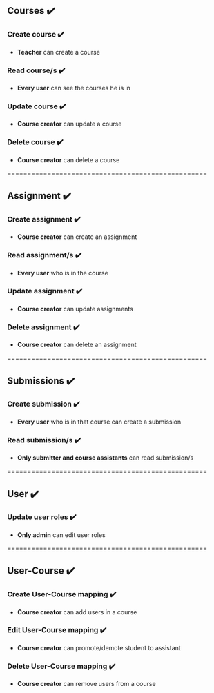 ## Courses ✔️

### Create course ✔️

- **Teacher** can create a course

### Read course/s ✔️

- **Every user** can see the courses he is in

### Update course ✔️

- **Course creator** can update a course

### Delete course ✔️

- **Course creator** can delete a course

==================================================

## Assignment ✔️

### Create assignment ✔️

- **Course creator** can create an assignment

### Read assignment/s ✔️

- **Every user** who is in the course

### Update assignment ✔️

- **Course creator** can update assignments

### Delete assignment ✔️

- **Course creator** can delete an assignment

==================================================

## Submissions ✔️

### Create submission ✔️

- **Every user** who is in that course can create a submission

### Read submission/s ✔️

- **Only submitter and course assistants** can read submission/s

==================================================

## User ✔️

### Update user roles ✔️

- **Only admin** can edit user roles

==================================================

## User-Course ✔️

### Create User-Course mapping ✔️

- **Course creator** can add users in a course

### Edit User-Course mapping ✔️

- **Course creator** can promote/demote student to assistant

### Delete User-Course mapping ✔️

- **Course creator** can remove users from a course
